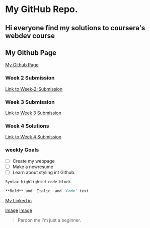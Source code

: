 # My GitHub Repo.

## Hi everyone find my solutions to coursera's webdev course

## My Github Page
[My Github Page](https://iamvarunjoshi.github.io/)

### Week 2 Submission
[Link to Week-2-Submission](https://iamvarunjoshi.github.io/iamvarunjoshi.github.io/Week2-Solutions/submission-week-2.html)
### Week 3 Submission
[Link to Week 3 Submission](https://iamvarunjoshi.github.io/iamvarunjoshi.github.io/assignment3/index.html)
### Week 4 Solutions
[Link to Week 4 Submission](https://iamvarunjoshi.github.io/iamvarunjoshi.github.io/assignment-4/index.html)

### weekly Goals
- [ ] Create my webpage
- [ ] Make a newresume
- [ ] Learn about styling int Github.

```markdown
Syntax highlighted code block

**Bold** and _Italic_ and `Code` text

```
[My Linked in](https://www.linkedin.com/in/varun-joshi-32b04916a/)

[Image](https://wallpaperplay.com/walls/full/9/b/2/136207.jpg)
[Image](https://wallpapercave.com/wp/stgCQiZ.jpg)
>Pardon me I'm just a beginner.
